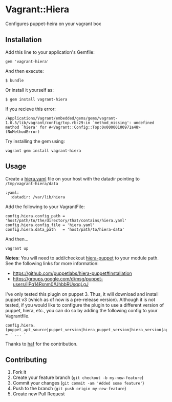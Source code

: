 # Vagrant::Hiera

Configures puppet-heira on your vagrant box

## Installation

Add this line to your application's Gemfile:

    gem 'vagrant-hiera'

And then execute:

    $ bundle

Or install it yourself as:

    $ gem install vagrant-hiera

If you recieve this error:

    /Applications/Vagrant/embedded/gems/gems/vagrant-1.0.5/lib/vagrant/config/top.rb:29:in `method_missing': undefined method `hiera' for #<Vagrant::Config::Top:0x00000100971a48> (NoMethodError)

Try installing the gem using:

    vagrant gem install vagrant-hiera

## Usage

Create a [hiera.yaml](https://github.com/puppetlabs/hiera-puppet#module-user) file on your host with the datadir pointing to `/tmp/vagrant-hiera/data`

    :yaml:
      :datadir: /var/lib/hiera

Add the following to your VagrantFile:

    config.hiera.config_path = 'host/path/to/the/directory/that/contains/hiera.yaml'
    config.hiera.config_file = 'hiera.yaml'
    config.hiera.data_path   = 'host/path/to/hiera-data'

And then...

`vagrant up`

**Notes**: 
You will need to add/checkout [hiera-puppet]("https://github.com/puppetlabs/hiera-puppet" "Hiera Puppet") to your module path.  See the following links for more information:
- https://github.com/puppetlabs/hiera-puppet#installation
- https://groups.google.com/d/msg/puppet-users/IlPq14Rsnm0/UhbbRUsqqLgJ

I've only tested this plugin on puppet 3.  Thus, it will download and install puppet v3 (which as of now is a pre-release version).  Although it is not tested, if you would like to configure the plugin to use a different version of puppet, hiera, etc., you can do so by adding the following config to your Vagrantfile.

```
config.hiera.(puppet_apt_source|puppet_version|hiera_puppet_version|hiera_version|apt_opts) = ' ... '
```

Thanks to [haf]('http://github.com/haf') for the contribution.

## Contributing

1. Fork it
2. Create your feature branch (`git checkout -b my-new-feature`)
3. Commit your changes (`git commit -am 'Added some feature'`)
4. Push to the branch (`git push origin my-new-feature`)
5. Create new Pull Request



